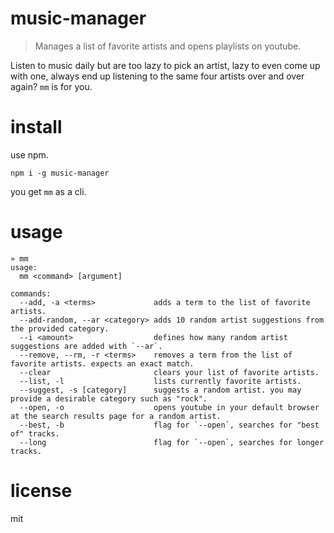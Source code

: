 # music-manager

> Manages a list of favorite artists and opens playlists on youtube.

Listen to music daily but are too lazy to pick an artist, lazy to even come up with one, always end up listening to the same four artists over and over again? `mm` is for you.

# install

use npm.

```shell
npm i -g music-manager
```

you get `mm` as a cli.

# usage

```shell
» mm
usage:
  mm <command> [argument]

commands:
  --add, -a <terms>             adds a term to the list of favorite artists.
  --add-random, --ar <category> adds 10 random artist suggestions from the provided category.
  --i <amount>                  defines how many random artist suggestions are added with `--ar`.
  --remove, --rm, -r <terms>    removes a term from the list of favorite artists. expects an exact match.
  --clear                       clears your list of favorite artists.
  --list, -l                    lists currently favorite artists.
  --suggest, -s [category]      suggests a random artist. you may provide a desirable category such as "rock".
  --open, -o                    opens youtube in your default browser at the search results page for a random artist.
  --best, -b                    flag for `--open`, searches for "best of" tracks.
  --long                        flag for `--open`, searches for longer tracks.
```

# license

mit
